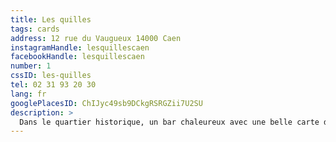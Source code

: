 ```yaml
---
title: Les quilles
tags: cards
address: 12 rue du Vaugueux 14000 Caen
instagramHandle: lesquillescaen
facebookHandle: lesquillescaen
number: 1
cssID: les-quilles
tel: 02 31 93 20 30
lang: fr
googlePlacesID: ChIJyc49sb9DCkgRSRGZii7U2SU
description: >
  Dans le quartier historique, un bar chaleureux avec une belle carte des vins ! La carte des victuailles est en collab avec des restos du coin."
---
```

